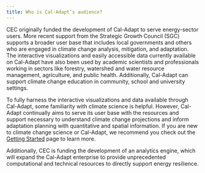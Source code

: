 ```yaml
---
title: Who is Cal-Adapt’s audience?
---
```


CEC originally funded the development of Cal-Adapt to serve energy-sector users. More recent support from the Strategic Growth Council (SGC) supports a broader user base that includes local governments and others who are engaged in climate change analysis, mitigation, and adaptation. The interactive visualizations and easily accessible data currently available on Cal-Adapt have also been used by academic scientists and professionals working in sectors like forestry, watershed and water resource management, agriculture, and public health. Additionally, Cal-Adapt can support climate change education in community, school and university settings. 

To fully harness the interactive visualizations and data available through Cal-Adapt, some familiarity with climate science is helpful. However, Cal-Adapt continually aims to serve its user base with the resources and support necessary to understand climate change projections and inform adaptation planning with quantitative and spatial information. If you are new to climate change science or Cal-Adapt, we recommend you check out the [Getting Started](/help/get-started/) page to learn more.

Additionally, CEC is funding the development of an analytics engine, which will expand the Cal-Adapt enterprise to provide unprecedented computational and technical resources to directly support energy resilience.
